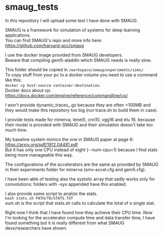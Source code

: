 # smaug\_tests

In this repository I will upload some test I have done with SMAUG.  

SMAUG is a framework for simulation of systems for deep learning applications.  
You can find SMAUG's repo and more info here: https://github.com/harvard-acc/smaug   

I use the docker image provided from SMAUG developers.  
Beware that compiling gem5-aladdin which SMAUG needs is really slow.  

This folder should be copied in `/workspace/smaug/experiments/sims/`.  
To copy stuff from your pc to a docker volume you need to use a command like
this:  
`docker cp host:source container:destination`.   
Docker docs about cp: https://docs.docker.com/engine/reference/commandline/cp/    

I won't provide dynamic\_traces\_.gz because they are often >100MB and they 
would make this repository too big (run trace.sh to build them in case).  

I provide tests made for minerva, lenet5, cnn10, vgg16 and elu 16, because their
model is provided with SMAUG and their simulation doesn't take too much time.  

My baseline system mimics the one in SMAUG paper at page 6:  
https://arxiv.org/pdf/1912.04481.pdf  
But it has only one CPU instead of eight (--num-cpu=1) because I find stats 
being more manageable this way.  

The configurations of the accelerators are the same as provided by SMAUG in 
their experiments folder for minerva (smv-accel.cfg and gem5.cfg).  

I have been able of testing also the systolic array that sadly works only for
convolutions: folders with -sys appended have this enabled.  

I also provide some script to analize the stats.  
`bash stats.sh PATH/TO/STATS.TXT`  
sum.sh is the script that stats.sh calls to calculate the total of a single
stat.  

Right now I think that I have found how they achieve their CPU time.
Now I'm looking for the accelerator compute time and data transfer time, I have
found something but it is really different from what SMAUG devs/researchers have
shown.  
